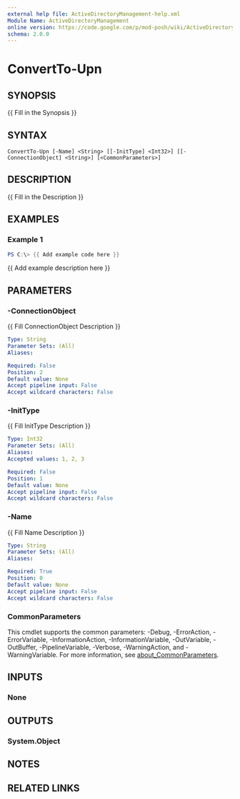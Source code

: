 ```yaml
---
external help file: ActiveDirectoryManagement-help.xml
Module Name: ActiveDirectoryManagement
online version: https://code.google.com/p/mod-posh/wiki/ActiveDirectoryManagement#ConvertTo-Sid
schema: 2.0.0
---
```


# ConvertTo-Upn

## SYNOPSIS
{{ Fill in the Synopsis }}

## SYNTAX

```
ConvertTo-Upn [-Name] <String> [[-InitType] <Int32>] [[-ConnectionObject] <String>] [<CommonParameters>]
```

## DESCRIPTION
{{ Fill in the Description }}

## EXAMPLES

### Example 1
```powershell
PS C:\> {{ Add example code here }}
```

{{ Add example description here }}

## PARAMETERS

### -ConnectionObject
{{ Fill ConnectionObject Description }}

```yaml
Type: String
Parameter Sets: (All)
Aliases:

Required: False
Position: 2
Default value: None
Accept pipeline input: False
Accept wildcard characters: False
```

### -InitType
{{ Fill InitType Description }}

```yaml
Type: Int32
Parameter Sets: (All)
Aliases:
Accepted values: 1, 2, 3

Required: False
Position: 1
Default value: None
Accept pipeline input: False
Accept wildcard characters: False
```

### -Name
{{ Fill Name Description }}

```yaml
Type: String
Parameter Sets: (All)
Aliases:

Required: True
Position: 0
Default value: None
Accept pipeline input: False
Accept wildcard characters: False
```

### CommonParameters
This cmdlet supports the common parameters: -Debug, -ErrorAction, -ErrorVariable, -InformationAction, -InformationVariable, -OutVariable, -OutBuffer, -PipelineVariable, -Verbose, -WarningAction, and -WarningVariable. For more information, see [about_CommonParameters](http://go.microsoft.com/fwlink/?LinkID=113216).

## INPUTS

### None

## OUTPUTS

### System.Object
## NOTES

## RELATED LINKS
